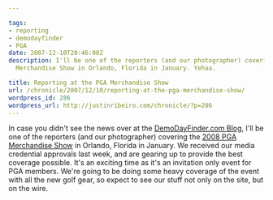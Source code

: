 ```yaml
---

tags:
- reporting
- demodayfinder
- PGA
date: 2007-12-10T20:46:00Z
description: I'll be one of the reporters (and our photographer) covering the 2008 PGA
  Merchandise Show in Orlando, Florida in January. Yehaa.

title: Reporting at the PGA Merchandise Show
url: /chronicle/2007/12/10/reporting-at-the-pga-merchandise-show/
wordpress_id: 286
wordpress_url: http://justinribeiro.com/chronicle/?p=286
---
```


In case you didn't see the news over at the <a href="http://www.demodayfinder.com/blog/">DemoDayFinder.com Blog</a>, I'll be one of the reporters (and our photographer) covering the <a href="http://www.pgashow.com/">2008 PGA Merchandise Show</a> in Orlando, Florida in January.  We received our media credential approvals last week, and are gearing up to provide the best coverage possible.  It's an exciting time as it's an invitation only event for PGA members.  We're going to be doing some heavy coverage of the event with all the new golf gear, so expect to see our stuff not only on the site, but on the wire.

